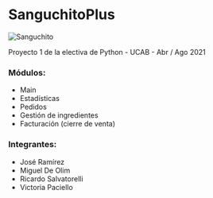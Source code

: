 # SanguchitoPlus
![Sanguchito](https://pbs.twimg.com/media/EWD4heMWsAAiH7U.jpg)

Proyecto 1 de la electiva de Python - UCAB - Abr / Ago 2021

### Módulos:
- Main
- Estadísticas
- Pedidos
- Gestión de ingredientes
- Facturación (cierre de venta)

### Integrantes:
- José Ramírez
- Miguel De Olim
- Ricardo Salvatorelli
- Victoria Paciello
